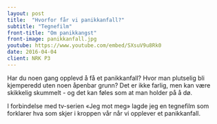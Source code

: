 ```yaml
---
layout: post
title:  "Hvorfor får vi panikkanfall?"
subtitle: "Tegnefilm"
front-title: "Om panikkangst"
front-image: panikkanfall.jpg
youtube: https://www.youtube.com/embed/SXsuV9u8Rk0
date: 2016-04-04
client: NRK P3
---
```

Har du noen gang opplevd å få et panikkanfall? Hvor man plutselig bli kjemperedd uten noen åpenbar grunn? Det er ikke farlig, men kan være skikkelig skummelt - og det kan føles som at man holder på å dø.

I forbindelse med tv-serien «Jeg mot meg» lagde jeg en tegnefilm som forklarer hva som skjer i kroppen vår når vi opplever et panikkanfall.